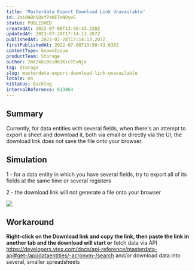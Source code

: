 ```yaml
---
title: 'Masterdata Export Download Link Unavailable'
id: 2oi0ABhQQxfPsKETeNUyvE
status: PUBLISHED
createdAt: 2022-07-08T13:50:43.220Z
updatedAt: 2023-07-28T17:14:13.207Z
publishedAt: 2023-07-28T17:14:13.207Z
firstPublishedAt: 2022-07-08T13:50:43.638Z
contentType: knownIssue
productTeam: Storage
author: 2mXZkbi0oi061KicTExNjo
tag: Storage
slug: masterdata-export-download-link-unavailable
locale: en
kiStatus: Backlog
internalReference: 613864
---
```


## Summary


Currently, for data entities with several fields, when there's an attempt to export a sheet and download it, both via email or directly via the UI, the download link does not save the file onto your browser.



##

## Simulation


1 - for a data entity in which you have several fields, try to export all of its fields at the same time or several registers

2 - the download link will not generate a file onto your browser

 ![](https://vtexhelp.zendesk.com/attachments/token/nQdUqbk7BiOK5RcigZhNZR9Rr/?name=image.png)


##

## Workaround


**Right-click on the Download link and copy the link, then paste the link in another tab and the download will start or** fetch data via API https://developers.vtex.com/docs/api-reference/masterdata-api#get-/api/dataentities/-acronym-/search and/or download data into several, smaller spreadsheets

